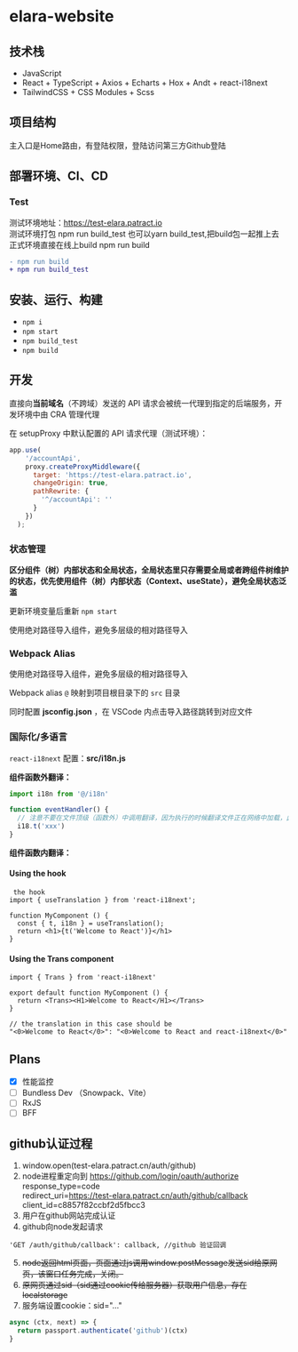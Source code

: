 # elara-website

## 技术栈

- JavaScript
- React + TypeScript + Axios + Echarts + Hox + Andt + react-i18next
- TailwindCSS + CSS Modules + Scss


## 项目结构
主入口是Home路由，有登陆权限，登陆访问第三方Github登陆

## 部署环境、CI、CD

### Test
测试环境地址：<a href="https://test-elara.patract.io">https://test-elara.patract.io</a></br>
测试环境打包 npm run build_test  也可以yarn build_test,把build包一起推上去
正式环境直接在线上build npm run build

```diff
- npm run build
+ npm run build_test
```

## 安装、运行、构建

- `npm i`
- `npm start`
- `npm build_test`
- `npm build`

## 开发


直接向**当前域名**（不跨域）发送的 API 请求会被统一代理到指定的后端服务，开发环境中由 CRA 管理代理

在 setupProxy 中默认配置的 API 请求代理（测试环境）：

```js
app.use(
    '/accountApi',
    proxy.createProxyMiddleware({
      target: 'https://test-elara.patract.io',
      changeOrigin: true,
      pathRewrite: {
        '^/accountApi': ''
      }
    })
  );
```

### 状态管理

**区分组件（树）内部状态和全局状态，全局状态里只存需要全局或者跨组件树维护的状态，优先使用组件（树）内部状态（Context、useState），避免全局状态泛滥**


更新环境变量后重新 `npm start`

使用绝对路径导入组件，避免多层级的相对路径导入

### Webpack Alias

使用绝对路径导入组件，避免多层级的相对路径导入

Webpack alias `@` 映射到项目根目录下的 `src` 目录

同时配置 **jsconfig.json** ，在 VSCode 内点击导入路径跳转到对应文件


### 国际化/多语言

`react-i18next` 配置：**src/i18n.js**

**组件函数外翻译：**

```js
import i18n from '@/i18n'

function eventHandler() {
  // 注意不要在文件顶级（函数外）中调用翻译，因为执行的时候翻译文件正在网络中加载，此时调用翻译结果是空字符串
  i18.t('xxx')
}
```

**组件函数内翻译：**

#### Using the hook

```react
 the hook
import { useTranslation } from 'react-i18next';

function MyComponent () {
  const { t, i18n } = useTranslation();
  return <h1>{t('Welcome to React')}</h1>
}
```

#### Using the Trans component

```react
import { Trans } from 'react-i18next'

export default function MyComponent () {
  return <Trans><H1>Welcome to React</H1></Trans>
}

// the translation in this case should be
"<0>Welcome to React</0>": "<0>Welcome to React and react-i18next</0>"
```

## Plans

- [X] 性能监控
- [ ] Bundless Dev （Snowpack、Vite）
- [ ] RxJS
- [ ] BFF

## github认证过程
1. window.open(test-elara.patract.cn/auth/github)
2. node进程重定向到
  https://github.com/login/oauth/authorize
  response_type=code  
  redirect_uri=https://test-elara.patract.cn/auth/github/callback  
  client_id=c8857f82ccbf2d5fbcc3
3. 用户在github网站完成认证
4. github向node发起请求
```
'GET /auth/github/callback': callback, //github 验证回调
```
5. ~~node返回html页面，页面通过js调用window.postMessage发送sid给原网页，该窗口任务完成，关闭。~~
6. ~~原网页通过sid（sid通过cookie传给服务器）获取用户信息，存在localstorage~~
5. 服务端设置cookie：sid="..."
``` js
async (ctx, next) => {
  return passport.authenticate('github')(ctx)
}
```


